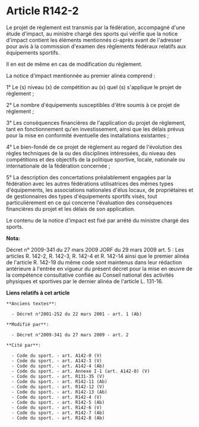 # Article R142-2

Le projet de règlement est transmis par la fédération, accompagné d'une étude d'impact, au ministre chargé des sports qui
vérifie que la notice d'impact contient les éléments mentionnés ci-après avant de l'adresser pour avis à la commission
d'examen des règlements fédéraux relatifs aux équipements sportifs. 

Il en est de même en cas de modification du règlement. 

La notice d'impact mentionnée au premier alinéa comprend : 

1° Le (s) niveau (x) de compétition au (x) quel (s) s'applique le projet de règlement ; 

2° Le nombre d'équipements susceptibles d'être soumis à ce projet de règlement ; 

3° Les conséquences financières de l'application du projet de règlement, tant en fonctionnement qu'en investissement, ainsi
que les délais prévus pour la mise en conformité éventuelle des installations existantes ; 

4° Le bien-fondé de ce projet de règlement au regard de l'évolution des règles techniques de la ou des disciplines
intéressées, du niveau des compétitions et des objectifs de la politique sportive, locale, nationale ou internationale de la
fédération concernée ; 

5° La description des concertations préalablement engagées par la fédération avec les autres fédérations utilisatrices des
mêmes types d'équipements, les associations nationales d'élus locaux, de propriétaires et de gestionnaires des types
d'équipements sportifs visés, tout particulièrement en ce qui concerne l'évaluation des conséquences financières du projet et
les délais de son application. 

Le contenu de la notice d'impact est fixé par arrêté du ministre chargé des sports.

**Nota:**

Décret n° 2009-341 du 27 mars 2009 JORF du 29 mars 2009 art. 5 : Les articles R. 142-2, R. 142-3, R. 142-4 et R. 142-14 ainsi
que le premier alinéa de l'article R. 142-19 du même code sont maintenus dans leur rédaction antérieure à l'entrée en vigueur
du présent décret pour la mise en œuvre de la compétence consultative confiée au Conseil national des activités physiques et
sportives par le dernier alinéa de l'article L. 131-16.

**Liens relatifs à cet article**

	**Anciens textes**:

	  - Décret n°2001-252 du 22 mars 2001 - art. 1 (Ab)

	**Modifié par**:

	  - Décret n°2009-341 du 27 mars 2009 - art. 2

	**Cité par**:

	  - Code du sport. - art. A142-0 (V)
	  - Code du sport. - art. A142-3 (V)
	  - Code du sport. - art. A142-4 (Ab)
	  - Code du sport. - art. Annexe I-1 (art. A142-0) (V)
	  - Code du sport. - art. R131-35 (V)
	  - Code du sport. - art. R142-11 (Ab)
	  - Code du sport. - art. R142-12 (V)
	  - Code du sport. - art. R142-13 (Ab)
	  - Code du sport. - art. R142-4 (V)
	  - Code du sport. - art. R142-5 (Ab)
	  - Code du sport. - art. R142-6 (V)
	  - Code du sport. - art. R142-7 (Ab)
	  - Code du sport. - art. R142-8 (Ab)
